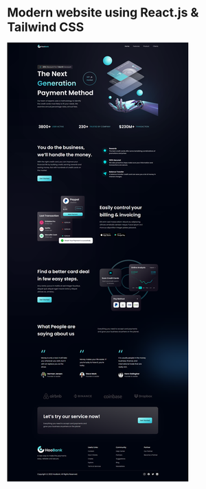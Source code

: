 # Modern website using React.js & Tailwind CSS

![Practice](https://raw.githubusercontent.com/md-rabiul-hasan/modern-website/main/ss.png)

